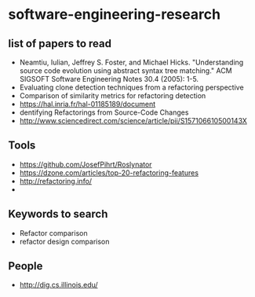 # software-engineering-research

## list of papers to read
  -  Neamtiu, Iulian, Jeffrey S. Foster, and Michael Hicks. "Understanding source code evolution using abstract syntax tree matching." ACM SIGSOFT Software Engineering Notes 30.4 (2005): 1-5.
  -  Evaluating clone detection techniques from a refactoring perspective
  -  Comparison of similarity metrics for refactoring detection
  -  https://hal.inria.fr/hal-01185189/document
  -  dentifying Refactorings from Source-Code Changes
  -  http://www.sciencedirect.com/science/article/pii/S157106610500143X
  
  
## Tools
  -  https://github.com/JosefPihrt/Roslynator
  -  https://dzone.com/articles/top-20-refactoring-features
  -  http://refactoring.info/
  -  
  
## Keywords to search
  -  Refactor comparison
  -  refactor design comparison
  
 
## People
  -  http://dig.cs.illinois.edu/
